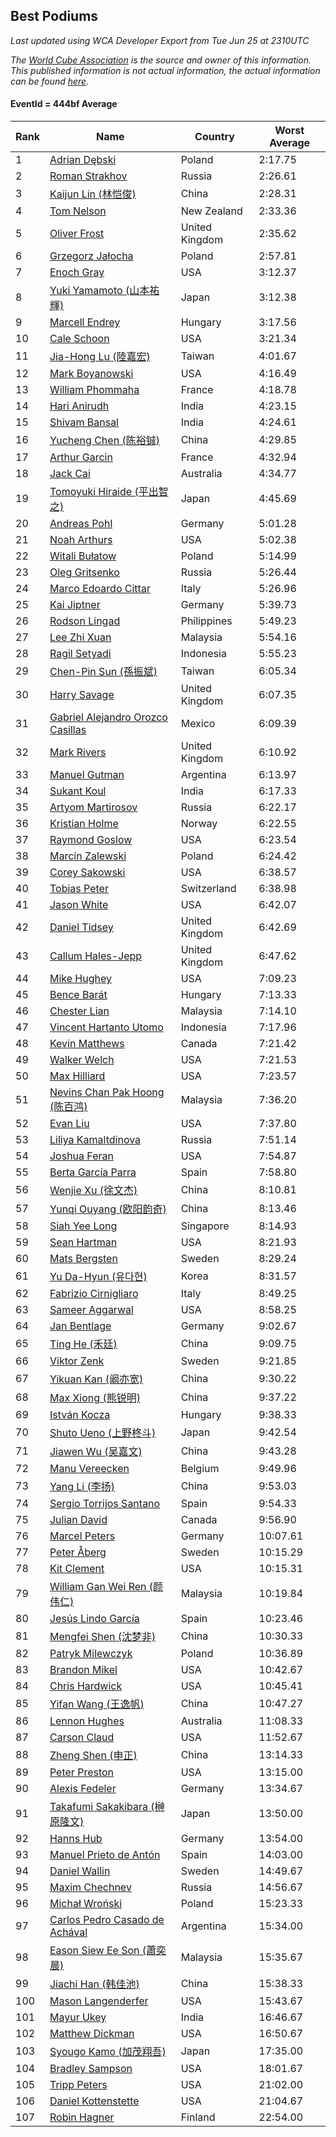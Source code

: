 ## Best Podiums

*Last updated using WCA Developer Export from Tue Jun 25 at 2310UTC*

*The [World Cube Association](https://www.worldcubeassociation.org) is the source and owner of this information. This published information is not actual information, the actual information can be found [here](https://www.worldcubeassociation.org/results).*

#### EventId = 444bf Average

|Rank|Name|Country|Worst Average|  
|--|--|--|--|  
|1|[Adrian Dębski](https://www.worldcubeassociation.org/persons/2017DEBS01)|Poland|2:17.75|  
|2|[Roman Strakhov](https://www.worldcubeassociation.org/persons/2012STRA02)|Russia|2:26.61|  
|3|[Kaijun Lin (林恺俊)](https://www.worldcubeassociation.org/persons/2013LINK01)|China|2:28.31|  
|4|[Tom Nelson](https://www.worldcubeassociation.org/persons/2013NELS01)|New Zealand|2:33.36|  
|5|[Oliver Frost](https://www.worldcubeassociation.org/persons/2012FROS01)|United Kingdom|2:35.62|  
|6|[Grzegorz Jałocha](https://www.worldcubeassociation.org/persons/2012JALO01)|Poland|2:57.81|  
|7|[Enoch Gray](https://www.worldcubeassociation.org/persons/2012GRAY01)|USA|3:12.37|  
|8|[Yuki Yamamoto (山本祐輝)](https://www.worldcubeassociation.org/persons/2010YAMA04)|Japan|3:12.38|  
|9|[Marcell Endrey](https://www.worldcubeassociation.org/persons/2007ENDR01)|Hungary|3:17.56|  
|10|[Cale Schoon](https://www.worldcubeassociation.org/persons/2014SCHO02)|USA|3:21.34|  
|11|[Jia-Hong Lu (陸嘉宏)](https://www.worldcubeassociation.org/persons/2007LUJI01)|Taiwan|4:01.67|  
|12|[Mark Boyanowski](https://www.worldcubeassociation.org/persons/2014BOYA01)|USA|4:16.49|  
|13|[William Phommaha](https://www.worldcubeassociation.org/persons/2015PHOM01)|France|4:18.78|  
|14|[Hari Anirudh](https://www.worldcubeassociation.org/persons/2013ANIR01)|India|4:23.15|  
|15|[Shivam Bansal](https://www.worldcubeassociation.org/persons/2011BANS02)|India|4:24.61|  
|16|[Yucheng Chen (陈裕铖)](https://www.worldcubeassociation.org/persons/2015CHEN49)|China|4:29.85|  
|17|[Arthur Garcin](https://www.worldcubeassociation.org/persons/2014GARC27)|France|4:32.94|  
|18|[Jack Cai](https://www.worldcubeassociation.org/persons/2014CAIJ02)|Australia|4:34.77|  
|19|[Tomoyuki Hiraide (平出智之)](https://www.worldcubeassociation.org/persons/2012HIRA01)|Japan|4:45.69|  
|20|[Andreas Pohl](https://www.worldcubeassociation.org/persons/2012POHL01)|Germany|5:01.28|  
|21|[Noah Arthurs](https://www.worldcubeassociation.org/persons/2012ARTH01)|USA|5:02.38|  
|22|[Witali Bułatow](https://www.worldcubeassociation.org/persons/2015BUAT01)|Poland|5:14.99|  
|23|[Oleg Gritsenko](https://www.worldcubeassociation.org/persons/2011GRIT01)|Russia|5:26.44|  
|24|[Marco Edoardo Cittar](https://www.worldcubeassociation.org/persons/2015CITT01)|Italy|5:26.96|  
|25|[Kai Jiptner](https://www.worldcubeassociation.org/persons/2007JIPT01)|Germany|5:39.73|  
|26|[Rodson Lingad](https://www.worldcubeassociation.org/persons/2011LING02)|Philippines|5:49.23|  
|27|[Lee Zhi Xuan](https://www.worldcubeassociation.org/persons/2017XUAN03)|Malaysia|5:54.16|  
|28|[Ragil Setyadi](https://www.worldcubeassociation.org/persons/2011SETY02)|Indonesia|5:55.23|  
|29|[Chen-Pin Sun (孫振斌)](https://www.worldcubeassociation.org/persons/2017SUNC03)|Taiwan|6:05.34|  
|30|[Harry Savage](https://www.worldcubeassociation.org/persons/2013SAVA01)|United Kingdom|6:07.35|  
|31|[Gabriel Alejandro Orozco Casillas](https://www.worldcubeassociation.org/persons/2008CASI01)|Mexico|6:09.39|  
|32|[Mark Rivers](https://www.worldcubeassociation.org/persons/2015RIVE05)|United Kingdom|6:10.92|  
|33|[Manuel Gutman](https://www.worldcubeassociation.org/persons/2017GUTM01)|Argentina|6:13.97|  
|34|[Sukant Koul](https://www.worldcubeassociation.org/persons/2014KOUL01)|India|6:17.33|  
|35|[Artyom Martirosov](https://www.worldcubeassociation.org/persons/2016MART29)|Russia|6:22.17|  
|36|[Kristian Holme](https://www.worldcubeassociation.org/persons/2013HOLM01)|Norway|6:22.55|  
|37|[Raymond Goslow](https://www.worldcubeassociation.org/persons/2014GOSL01)|USA|6:23.54|  
|38|[Marcin Zalewski](https://www.worldcubeassociation.org/persons/2011ZALE02)|Poland|6:24.42|  
|39|[Corey Sakowski](https://www.worldcubeassociation.org/persons/2011SAKO01)|USA|6:38.57|  
|40|[Tobias Peter](https://www.worldcubeassociation.org/persons/2014PETE03)|Switzerland|6:38.98|  
|41|[Jason White](https://www.worldcubeassociation.org/persons/2016WHIT16)|USA|6:42.07|  
|42|[Daniel Tidsey](https://www.worldcubeassociation.org/persons/2016TIDS01)|United Kingdom|6:42.69|  
|43|[Callum Hales-Jepp](https://www.worldcubeassociation.org/persons/2012HALE01)|United Kingdom|6:47.62|  
|44|[Mike Hughey](https://www.worldcubeassociation.org/persons/2007HUGH01)|USA|7:09.23|  
|45|[Bence Barát](https://www.worldcubeassociation.org/persons/2008BARA01)|Hungary|7:13.33|  
|46|[Chester Lian](https://www.worldcubeassociation.org/persons/2009LIAN03)|Malaysia|7:14.10|  
|47|[Vincent Hartanto Utomo](https://www.worldcubeassociation.org/persons/2010UTOM01)|Indonesia|7:17.96|  
|48|[Kevin Matthews](https://www.worldcubeassociation.org/persons/2010MATT02)|Canada|7:21.42|  
|49|[Walker Welch](https://www.worldcubeassociation.org/persons/2011WELC01)|USA|7:21.53|  
|50|[Max Hilliard](https://www.worldcubeassociation.org/persons/2015HILL09)|USA|7:23.57|  
|51|[Nevins Chan Pak Hoong (陈百鸿)](https://www.worldcubeassociation.org/persons/2010CHAN20)|Malaysia|7:36.20|  
|52|[Evan Liu](https://www.worldcubeassociation.org/persons/2009LIUE01)|USA|7:37.80|  
|53|[Liliya Kamaltdinova](https://www.worldcubeassociation.org/persons/2012KAMA01)|Russia|7:51.14|  
|54|[Joshua Feran](https://www.worldcubeassociation.org/persons/2011FERA01)|USA|7:54.87|  
|55|[Berta García Parra](https://www.worldcubeassociation.org/persons/2014PARR02)|Spain|7:58.80|  
|56|[Wenjie Xu (徐文杰)](https://www.worldcubeassociation.org/persons/2016XUWE02)|China|8:10.81|  
|57|[Yunqi Ouyang (欧阳韵奇)](https://www.worldcubeassociation.org/persons/2007YUNQ01)|China|8:13.46|  
|58|[Siah Yee Long](https://www.worldcubeassociation.org/persons/2015LONG01)|Singapore|8:14.93|  
|59|[Sean Hartman](https://www.worldcubeassociation.org/persons/2016HART02)|USA|8:21.93|  
|60|[Mats Bergsten](https://www.worldcubeassociation.org/persons/2008BERG04)|Sweden|8:29.24|  
|61|[Yu Da-Hyun (유다현)](https://www.worldcubeassociation.org/persons/2008YUDA01)|Korea|8:31.57|  
|62|[Fabrizio Cirnigliaro](https://www.worldcubeassociation.org/persons/2008CIRN01)|Italy|8:49.25|  
|63|[Sameer Aggarwal](https://www.worldcubeassociation.org/persons/2017AGGA01)|USA|8:58.25|  
|64|[Jan Bentlage](https://www.worldcubeassociation.org/persons/2010BENT01)|Germany|9:02.67|  
|65|[Ting He (禾廷)](https://www.worldcubeassociation.org/persons/2015HETI01)|China|9:09.75|  
|66|[Viktor Zenk](https://www.worldcubeassociation.org/persons/2016ZENK01)|Sweden|9:21.85|  
|67|[Yikuan Kan (阚亦宽)](https://www.worldcubeassociation.org/persons/2015KANY01)|China|9:30.22|  
|68|[Max Xiong (熊锐明)](https://www.worldcubeassociation.org/persons/2015XION03)|China|9:37.22|  
|69|[István Kocza](https://www.worldcubeassociation.org/persons/2005KOCZ01)|Hungary|9:38.33|  
|70|[Shuto Ueno (上野柊斗)](https://www.worldcubeassociation.org/persons/2008UENO01)|Japan|9:42.54|  
|71|[Jiawen Wu (吴嘉文)](https://www.worldcubeassociation.org/persons/2010WUJI01)|China|9:43.28|  
|72|[Manu Vereecken](https://www.worldcubeassociation.org/persons/2010VERE01)|Belgium|9:49.96|  
|73|[Yang Li (李扬)](https://www.worldcubeassociation.org/persons/2012LIYA01)|China|9:53.03|  
|74|[Sergio Torrijos Santano](https://www.worldcubeassociation.org/persons/2013SANT13)|Spain|9:54.33|  
|75|[Julian David](https://www.worldcubeassociation.org/persons/2010DAVI06)|Canada|9:56.90|  
|76|[Marcel Peters](https://www.worldcubeassociation.org/persons/2012PETE03)|Germany|10:07.61|  
|77|[Peter Åberg](https://www.worldcubeassociation.org/persons/2013ABER01)|Sweden|10:15.29|  
|78|[Kit Clement](https://www.worldcubeassociation.org/persons/2008CLEM01)|USA|10:15.31|  
|79|[William Gan Wei Ren (颜伟仁)](https://www.worldcubeassociation.org/persons/2014RENW01)|Malaysia|10:19.84|  
|80|[Jesús Lindo García](https://www.worldcubeassociation.org/persons/2013GARC08)|Spain|10:23.46|  
|81|[Mengfei Shen (沈梦非)](https://www.worldcubeassociation.org/persons/2018SHEN07)|China|10:30.33|  
|82|[Patryk Milewczyk](https://www.worldcubeassociation.org/persons/2014MILE01)|Poland|10:36.89|  
|83|[Brandon Mikel](https://www.worldcubeassociation.org/persons/2011MIKE01)|USA|10:42.67|  
|84|[Chris Hardwick](https://www.worldcubeassociation.org/persons/2003HARD01)|USA|10:45.41|  
|85|[Yifan Wang (王逸帆)](https://www.worldcubeassociation.org/persons/2017WANY29)|China|10:47.27|  
|86|[Lennon Hughes](https://www.worldcubeassociation.org/persons/2017HUGH04)|Australia|11:08.33|  
|87|[Carson Claud](https://www.worldcubeassociation.org/persons/2015CLAU02)|USA|11:52.67|  
|88|[Zheng Shen (申正)](https://www.worldcubeassociation.org/persons/2017SHEN06)|China|13:14.33|  
|89|[Peter Preston](https://www.worldcubeassociation.org/persons/2017PRES02)|USA|13:15.00|  
|90|[Alexis Fedeler](https://www.worldcubeassociation.org/persons/2015FEDE01)|Germany|13:34.67|  
|91|[Takafumi Sakakibara (榊原隆文)](https://www.worldcubeassociation.org/persons/2017SAKA04)|Japan|13:50.00|  
|92|[Hanns Hub](https://www.worldcubeassociation.org/persons/2013HUBH01)|Germany|13:54.00|  
|93|[Manuel Prieto de Antón](https://www.worldcubeassociation.org/persons/2015ANTO04)|Spain|14:03.00|  
|94|[Daniel Wallin](https://www.worldcubeassociation.org/persons/2013WALL03)|Sweden|14:49.67|  
|95|[Maxim Chechnev](https://www.worldcubeassociation.org/persons/2011CHEC01)|Russia|14:56.67|  
|96|[Michał Wroński](https://www.worldcubeassociation.org/persons/2015WRON01)|Poland|15:23.33|  
|97|[Carlos Pedro Casado de Achával](https://www.worldcubeassociation.org/persons/2012ACHA01)|Argentina|15:34.00|  
|98|[Eason Siew Ee Son (蕭奕晨)](https://www.worldcubeassociation.org/persons/2009SIEW02)|Malaysia|15:35.67|  
|99|[Jiachi Han (韩佳池)](https://www.worldcubeassociation.org/persons/2014HANJ02)|China|15:38.33|  
|100|[Mason Langenderfer](https://www.worldcubeassociation.org/persons/2013LANG03)|USA|15:43.67|  
|101|[Mayur Ukey](https://www.worldcubeassociation.org/persons/2014UKEY01)|India|16:46.67|  
|102|[Matthew Dickman](https://www.worldcubeassociation.org/persons/2013DICK01)|USA|16:50.67|  
|103|[Syougo Kamo (加茂翔吾)](https://www.worldcubeassociation.org/persons/2015KAMO01)|Japan|17:35.00|  
|104|[Bradley Sampson](https://www.worldcubeassociation.org/persons/2008SAMP01)|USA|18:01.67|  
|105|[Tripp Peters](https://www.worldcubeassociation.org/persons/2017PETE04)|USA|21:02.00|  
|106|[Daniel Kottenstette](https://www.worldcubeassociation.org/persons/2012KOTT01)|USA|21:04.67|  
|107|[Robin Hagner](https://www.worldcubeassociation.org/persons/2017HAGN02)|Finland|22:54.00|  
